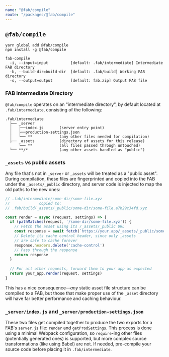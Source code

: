 ```yaml
---
name: "@fab/compile"
route: "/packages/@fab/compile"
---
```


## `@fab/compile`

```
yarn global add @fab/compile
npm install -g @fab/compile
```

```
fab-compile
  -i, --input=input          [default: .fab/intermediate] Intermediate FAB directory
  -b, --build-dir=build-dir  [default: .fab/build] Working FAB directory
  -o, --output=output        [default: fab.zip] Output FAB file
```

### FAB Intermediate Directory

`@fab/compile` operates on an "intermediate directory", by default located at `.fab/intermediate`, consisting of the following:

```
.fab/intermediate
  ├── _server
  │   ├──index.js       (server entry point)
  │   ├──production-settings.json
  │   └── **            (any other files needed for compilation)
  ├── _assets           (directory of assets for this release)
      └── **            (all files passed through untouched)
  └── **/*              (any other assets handled as "public")
```

### `_assets` vs public assets

Any file that's not in `_server` or `_assets` will be treated as a "public asset". During compilation, these files are fingerprinted and copied into the FAB under the `_assets/_public` directory, and server code is injected to map the old paths to the new ones:

```js
// .fab/intermediate/some-dir/some-file.xyz
//             copied to:
// .fab/build/_assets/_public/some-dir/some-file.a7b29c34fd.xyz

const render = async (request, settings) => {
  if (pathMatches(request, '/some-dir/some-file.xyz')) {
    // Fetch the asset using its /_assets/_public URL
    const response = await fetch(`https://your.app/_assets/_public/some-dir/some-file.a7b29c34fd.xyz`)
    // Delete its cache control header, since only _assets 
    // are safe to cache forever
    response.headers.delete('cache-control')
    // Pass through the response
    return response
  }
  
  // For all other requests, forward them to your app as expected
  return your_app.render(request, settings)
}
```

This has a nice consequence—_any_ static asset file structure can be compiled to a FAB, but those that make proper use of the `_asset` directory will have far better performance and caching behaviour.

### `_server/index.js` and `_server/production-settings.json`

These two files get compiled together to produce the two exports for a FAB's `server.js` file: `render` and `getProdSettings`. This process is done using a minimal Webpack configuration, so `require`-ing other files (potentially generated ones) is supported, but more complex source transformations (like using Babel) are not. If needed, pre-compile your source code before placing it in `.fab/intermediate`.
